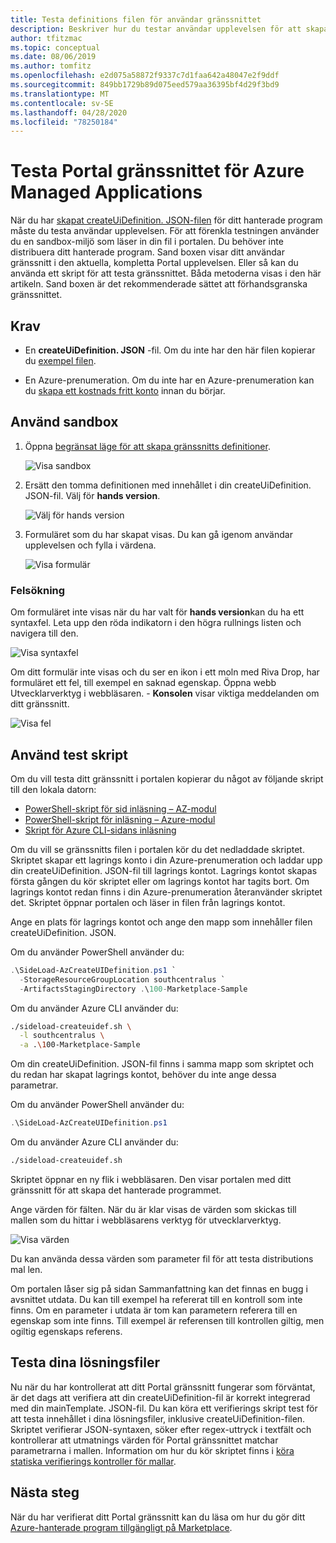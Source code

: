 ```yaml
---
title: Testa definitions filen för användar gränssnittet
description: Beskriver hur du testar användar upplevelsen för att skapa ditt Azure-hanterade program via portalen.
author: tfitzmac
ms.topic: conceptual
ms.date: 08/06/2019
ms.author: tomfitz
ms.openlocfilehash: e2d075a58872f9337c7d1faa642a48047e2f9ddf
ms.sourcegitcommit: 849bb1729b89d075eed579aa36395bf4d29f3bd9
ms.translationtype: MT
ms.contentlocale: sv-SE
ms.lasthandoff: 04/28/2020
ms.locfileid: "78250184"
---
```

# <a name="test-your-portal-interface-for-azure-managed-applications"></a>Testa Portal gränssnittet för Azure Managed Applications

När du har [skapat createUiDefinition. JSON-filen](create-uidefinition-overview.md) för ditt hanterade program måste du testa användar upplevelsen. För att förenkla testningen använder du en sandbox-miljö som läser in din fil i portalen. Du behöver inte distribuera ditt hanterade program. Sand boxen visar ditt användar gränssnitt i den aktuella, kompletta Portal upplevelsen. Eller så kan du använda ett skript för att testa gränssnittet. Båda metoderna visas i den här artikeln. Sand boxen är det rekommenderade sättet att förhandsgranska gränssnittet.

## <a name="prerequisites"></a>Krav

* En **createUiDefinition. JSON** -fil. Om du inte har den här filen kopierar du [exempel filen](https://github.com/Azure/azure-quickstart-templates/blob/master/100-marketplace-sample/createUiDefinition.json).

* En Azure-prenumeration. Om du inte har en Azure-prenumeration kan du [skapa ett kostnads fritt konto](https://azure.microsoft.com/free/) innan du börjar.

## <a name="use-sandbox"></a>Använd sandbox

1. Öppna [begränsat läge för att skapa gränssnitts definitioner](https://portal.azure.com/?feature.customPortal=false&#blade/Microsoft_Azure_CreateUIDef/SandboxBlade).

   ![Visa sandbox](./media/test-createuidefinition/show-sandbox.png)

1. Ersätt den tomma definitionen med innehållet i din createUiDefinition. JSON-fil. Välj för **hands version**.

   ![Välj för hands version](./media/test-createuidefinition/select-preview.png)

1. Formuläret som du har skapat visas. Du kan gå igenom användar upplevelsen och fylla i värdena.

   ![Visa formulär](./media/test-createuidefinition/show-ui-form.png)

### <a name="troubleshooting"></a>Felsökning

Om formuläret inte visas när du har valt för **hands version**kan du ha ett syntaxfel. Leta upp den röda indikatorn i den högra rullnings listen och navigera till den.

![Visa syntaxfel](./media/test-createuidefinition/show-syntax-error.png)

Om ditt formulär inte visas och du ser en ikon i ett moln med Riva Drop, har formuläret ett fel, till exempel en saknad egenskap. Öppna webb Utvecklarverktyg i webbläsaren. - **Konsolen** visar viktiga meddelanden om ditt gränssnitt.

![Visa fel](./media/test-createuidefinition/show-error.png)

## <a name="use-test-script"></a>Använd test skript

Om du vill testa ditt gränssnitt i portalen kopierar du något av följande skript till den lokala datorn:

* [PowerShell-skript för sid inläsning – AZ-modul](https://github.com/Azure/azure-quickstart-templates/blob/master/SideLoad-AzCreateUIDefinition.ps1)
* [PowerShell-skript för inläsning – Azure-modul](https://github.com/Azure/azure-quickstart-templates/blob/master/SideLoad-CreateUIDefinition.ps1)
* [Skript för Azure CLI-sidans inläsning](https://github.com/Azure/azure-quickstart-templates/blob/master/sideload-createuidef.sh)

Om du vill se gränssnitts filen i portalen kör du det nedladdade skriptet. Skriptet skapar ett lagrings konto i din Azure-prenumeration och laddar upp din createUiDefinition. JSON-fil till lagrings kontot. Lagrings kontot skapas första gången du kör skriptet eller om lagrings kontot har tagits bort. Om lagrings kontot redan finns i din Azure-prenumeration återanvänder skriptet det. Skriptet öppnar portalen och läser in filen från lagrings kontot.

Ange en plats för lagrings kontot och ange den mapp som innehåller filen createUiDefinition. JSON.

Om du använder PowerShell använder du:

```powershell
.\SideLoad-AzCreateUIDefinition.ps1 `
  -StorageResourceGroupLocation southcentralus `
  -ArtifactsStagingDirectory .\100-Marketplace-Sample
```

Om du använder Azure CLI använder du:

```bash
./sideload-createuidef.sh \
  -l southcentralus \
  -a .\100-Marketplace-Sample
```

Om din createUiDefinition. JSON-fil finns i samma mapp som skriptet och du redan har skapat lagrings kontot, behöver du inte ange dessa parametrar.

Om du använder PowerShell använder du:

```powershell
.\SideLoad-AzCreateUIDefinition.ps1
```

Om du använder Azure CLI använder du:

```bash
./sideload-createuidef.sh
```

Skriptet öppnar en ny flik i webbläsaren. Den visar portalen med ditt gränssnitt för att skapa det hanterade programmet.

Ange värden för fälten. När du är klar visas de värden som skickas till mallen som du hittar i webbläsarens verktyg för utvecklarverktyg.

![Visa värden](./media/test-createuidefinition/show-json.png)

Du kan använda dessa värden som parameter fil för att testa distributions mal len.

Om portalen låser sig på sidan Sammanfattning kan det finnas en bugg i avsnittet utdata. Du kan till exempel ha refererat till en kontroll som inte finns. Om en parameter i utdata är tom kan parametern referera till en egenskap som inte finns. Till exempel är referensen till kontrollen giltig, men ogiltig egenskaps referens.

## <a name="test-your-solution-files"></a>Testa dina lösningsfiler

Nu när du har kontrollerat att ditt Portal gränssnitt fungerar som förväntat, är det dags att verifiera att din createUiDefinition-fil är korrekt integrerad med din mainTemplate. JSON-fil. Du kan köra ett verifierings skript test för att testa innehållet i dina lösningsfiler, inklusive createUiDefinition-filen. Skriptet verifierar JSON-syntaxen, söker efter regex-uttryck i textfält och kontrollerar att utmatnings värden för Portal gränssnittet matchar parametrarna i mallen. Information om hur du kör skriptet finns i [köra statiska verifierings kontroller för mallar](https://github.com/Azure/azure-quickstart-templates/tree/master/test).

## <a name="next-steps"></a>Nästa steg

När du har verifierat ditt Portal gränssnitt kan du läsa om hur du gör ditt [Azure-hanterade program tillgängligt på Marketplace](publish-marketplace-app.md).
